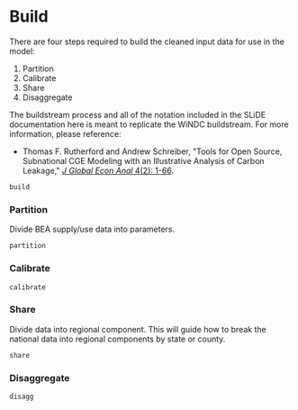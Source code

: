 # Build

There are four steps required to build the cleaned input data for use in the model:
1. Partition
2. Calibrate
3. Share
4. Disaggregate

The buildstream process and all of the notation included in the SLiDE documentation here is
meant to replicate the WiNDC buildstream. For more information, please reference:

- Thomas F. Rutherford and Andrew Schreiber, "Tools for Open Source, Subnational CGE
    Modeling with an Illustrative Analysis of Carbon Leakage,"
    [*J Global Econ Anal* 4(2): 1-66](https://doi.org/10.21642/JGEA.040201AF).

```@docs
build
```

### Partition

Divide BEA supply/use data into parameters.

```@docs
partition
```

### Calibrate

```@docs
calibrate
```

### Share

Divide data into regional component. This will guide how to break the national data into
regional components by state or county.

```@docs
share
```



### Disaggregate

```@docs
disagg
```